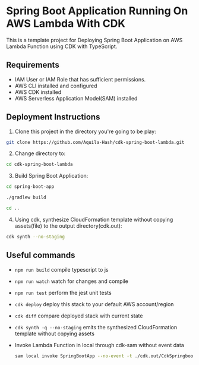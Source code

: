 # Spring Boot Application Running On AWS Lambda With CDK

This is a template project for Deploying Spring Boot Application on AWS Lambda Function using CDK with TypeScript.

## Requirements

- IAM User or IAM Role that has sufficient permissions.
- AWS CLI installed and configured
- AWS CDK installed
- AWS Serverless Application Model(SAM) installed

## Deployment Instructions

1. Clone this project in the directory you're going to be play:   
```bash
git clone https://github.com/Aquila-Hash/cdk-spring-boot-lambda.git
```

2. Change directory to:
```bash
cd cdk-spring-boot-lambda
```

3. Build Spring Boot Application:
```bash
cd spring-boot-app

./gradlew build

cd ..
```

4. Using cdk, synthesize CloudFormation template without copying assets(file) to the output directory(cdk.out):
```bash
cdk synth --no-staging
```



## Useful commands

* `npm run build`   compile typescript to js
* `npm run watch`   watch for changes and compile
* `npm run test`    perform the jest unit tests
* `cdk deploy`      deploy this stack to your default AWS account/region
* `cdk diff`        compare deployed stack with current state
* `cdk synth -q --no-staging`       emits the synthesized CloudFormation template without copying assets

* Invoke Lambda Function in local through cdk-sam without event data
    ```bash
    sam local invoke SpringBootApp --no-event -t ./cdk.out/CdkSpringbootAppStack.template.json
    ```
